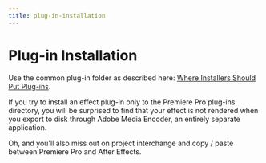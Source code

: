 ```yaml
---
title: plug-in-installation
---
```


# Plug-in Installation

Use the common plug-in folder as described here: [Where Installers Should Put Plug-ins](../../intro/where-installers-should-put-plug-ins).

If you try to install an effect plug-in only to the Premiere Pro plug-ins directory, you will be surprised to find that your effect is not rendered when you export to disk through Adobe Media Encoder, an entirely separate application.

Oh, and you'll also miss out on project interchange and copy / paste between Premiere Pro and After Effects.
